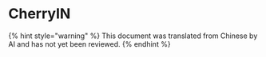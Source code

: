 # CherryIN


{% hint style="warning" %}
This document was translated from Chinese by AI and has not yet been reviewed.
{% endhint %}


